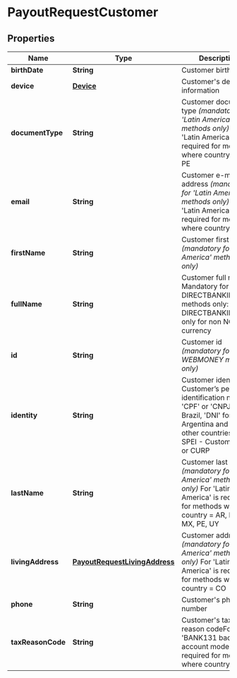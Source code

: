 
# PayoutRequestCustomer

## Properties
Name | Type | Description | Notes
------------ | ------------- | ------------- | -------------
**birthDate** | **String** | Customer birth date |  [optional]
**device** | [**Device**](Device.md) | Customer&#39;s device information |  [optional]
**documentType** | **String** | Customer document type *(mandatory for &#39;Latin America&#39; methods only)* For &#39;Latin America&#39; is required for methods where country &#x3D; CO, PE |  [optional]
**email** | **String** | Customer e-mail address *(mandatory for &#39;Latin America&#39; methods only)* For &#39;Latin America&#39; is required for methods where country &#x3D; CO |  [optional]
**firstName** | **String** | Customer first name *(mandatory for &#39;Latin America&#39; methods only)* |  [optional]
**fullName** | **String** | Customer full name. Mandatory for DIRECTBANKINGNGA methods only: For DIRECTBANKINGNGA: only for non NGN currency |  [optional]
**id** | **String** | Customer id *(mandatory for WEBMONEY method only)* |  [optional]
**identity** | **String** | Customer identity  - Customer’s personal identification number: &#39;CPF&#39; or &#39;CNPJ&#39; for Brazil, &#39;DNI&#39; for Argentina and ID for other countries.  For SPEI - Customer CPF or CURP |  [optional]
**lastName** | **String** | Customer last name *(mandatory for &#39;Latin America&#39; methods only)* For &#39;Latin America&#39; is required for methods where country &#x3D; AR, BR, CO, MX, PE, UY |  [optional]
**livingAddress** | [**PayoutRequestLivingAddress**](PayoutRequestLivingAddress.md) | Customer address *(mandatory for &#39;Latin America&#39; methods only)* For &#39;Latin America&#39; is required for methods where country &#x3D; CO |  [optional]
**phone** | **String** | Customer&#39;s phone number |  [optional]
**taxReasonCode** | **String** | Customer&#39;s tax reason codeFor &#39;BANK131 back account mode&#39; is required for methods where country &#x3D; RU |  [optional]



